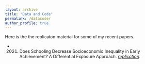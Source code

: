 ```yaml
---
layout: archive
title: "Data and Code"
permalink: /datacode/
author_profile: true
---
```


Here is the the replicaton material for some of my recent papers.

- 2021. Does Schooling Decrease Socioeconomic Inequality in Early Achievement? A Differential Exposure Approach. [_replication_](https://github.com/gpassaretta/2021_Passaretta_Skopek_DEA).
